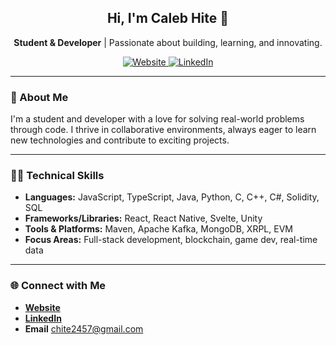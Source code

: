 <div align="center">
  <h2>Hi, I'm Caleb Hite 👋</h2>
  <p><strong>Student & Developer</strong> | Passionate about building, learning, and innovating.</p>
  <a href="https://calebhite.com">
    <img src="https://img.shields.io/badge/Website-calebhite.com-blue?style=flat-square" alt="Website" />
  </a>
  <a href="https://www.linkedin.com/in/caleb-hite-463214176/">
    <img src="https://img.shields.io/badge/LinkedIn-Caleb_Hite-blue?style=flat-square" alt="LinkedIn"/>
  </a>
</div>

---

### 🚀 About Me

I'm a student and developer with a love for solving real-world problems through code. I thrive in collaborative environments, always eager to learn new technologies and contribute to exciting projects.

---

### 🧑‍💻 Technical Skills

- **Languages:** JavaScript, TypeScript, Java, Python, C, C++, C#, Solidity, SQL
- **Frameworks/Libraries:** React, React Native, Svelte, Unity
- **Tools & Platforms:** Maven, Apache Kafka, MongoDB, XRPL, EVM
- **Focus Areas:** Full-stack development, blockchain, game dev, real-time data

---

### 🌐 Connect with Me

- [**Website**](https://calebhite.com)
- [**LinkedIn**](https://www.linkedin.com/in/caleb-hite-463214176/)
- **Email** chite2457@gmail.com
